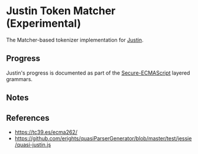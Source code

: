 ﻿# Justin Token Matcher (Experimental)

The Matcher-based tokenizer implementation for [Justin](https://github.com/erights/quasiParserGenerator/blob/master/test/jessie/quasi-justin.js).

## Progress

Justin's progress is documented as part of the [Secure-ECMAScript](../ses-tokenizer/README.md#progress) layered grammars.

## Notes

<!-- - Development playground [/markup/experimental/justin/](./../../../../experimental/justin/) -->

## References

- https://tc39.es/ecma262/
- https://github.com/erights/quasiParserGenerator/blob/master/test/jessie/quasi-justin.js
